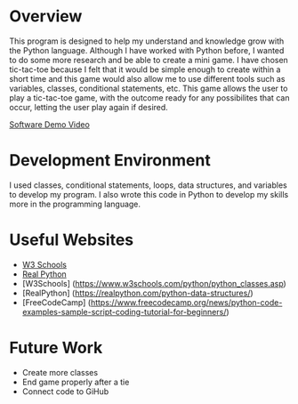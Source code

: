 # Overview

This program is designed to help my understand and knowledge grow with the Python language. Although I have worked with Python before, I wanted to do some more research and be able to create a mini game. I have chosen tic-tac-toe because I felt that it would be simple enough to create within a short time and this game would also allow me to use different tools such as variables, classes, conditional statements, etc. This game allows the user to play a tic-tac-toe game, with the outcome ready for any possibilites that can occur, letting the user play again if desired. 

[Software Demo Video](https://youtu.be/D9QXWDChZSY)

# Development Environment

I used classes, conditional statements, loops, data structures, and variables to develop my program. I also wrote this code in Python to develop my skills more in the programming language.

# Useful Websites

* [W3 Schools](https://www.w3schools.com/python/python_for_loops.asp)
* [Real Python](https://realpython.com/python-conditional-statements/)
* [W3Schools] (https://www.w3schools.com/python/python_classes.asp)
* [RealPython] (https://realpython.com/python-data-structures/)
* [FreeCodeCamp] (https://www.freecodecamp.org/news/python-code-examples-sample-script-coding-tutorial-for-beginners/)

# Future Work

* Create more classes
* End game properly after a tie
* Connect code to GiHub